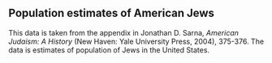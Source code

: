 ## Population estimates of American Jews

This data is taken from the appendix in Jonathan D. Sarna, *American
Judaism: A History* (New Haven: Yale University Press, 2004), 375-376.
The data is estimates of population of Jews in the United States.
